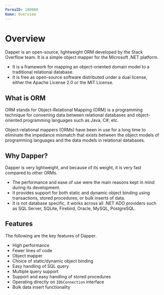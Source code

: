 ```yaml
---
PermaID: 100000
Name: Overview
---
```


# Overview

Dapper is an open-source, lightweight ORM developed by the Stack Overflow team. It is a simple object mapper for the Microsoft .NET platform. 

 - It is a framework for mapping an object-oriented domain model to a traditional relational database.
 - It is free as open-source software distributed under a dual license, either the Apache License 2.0 or the MIT License.

## What is ORM

ORM stands for Object-Relational Mapping (ORM) is a programming technique for converting data between relational databases and object-oriented programming languages such as Java, C#, etc.

Object-relational mappers (ORMs) have been in use for a long time to eliminate the impedance mismatch that exists between the object models of programming languages and the data models in relational databases.

## Why Dapper?

Dapper is very lightweight, and because of its weight, it is very fast compared to other ORMs.

 - The performance and ease of use were the main reasons kept in mind during its development. 
 - It provides support for both static and dynamic object binding using transactions, stored procedures, or bulk inserts of data.
 - It is not database specific, it works across all .NET ADO providers such as SQL Server, SQLite, Firebird, Oracle, MySQL, PostgreSQL. 

## Features

The following are the key features of Dapper.

 - High performance
 - Fewer lines of code
 - Object mapper
 - Choice of static/dynamic object binding
 - Easy handling of SQL query
 - Multiple query support
 - Support and easy handling of stored procedures
 - Operating directly on `IDbConnection` interface
 - Bulk data insert functionality

